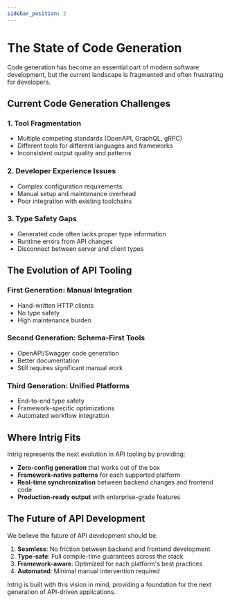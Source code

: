```yaml
---
sidebar_position: 2
---
```


# The State of Code Generation

Code generation has become an essential part of modern software development, but the current landscape is fragmented and often frustrating for developers.

## Current Code Generation Challenges

### 1. Tool Fragmentation
- Multiple competing standards (OpenAPI, GraphQL, gRPC)
- Different tools for different languages and frameworks
- Inconsistent output quality and patterns

### 2. Developer Experience Issues
- Complex configuration requirements
- Manual setup and maintenance overhead
- Poor integration with existing toolchains

### 3. Type Safety Gaps
- Generated code often lacks proper type information
- Runtime errors from API changes
- Disconnect between server and client types

## The Evolution of API Tooling

### First Generation: Manual Integration
- Hand-written HTTP clients
- No type safety
- High maintenance burden

### Second Generation: Schema-First Tools
- OpenAPI/Swagger code generation
- Better documentation
- Still requires significant manual work

### Third Generation: Unified Platforms
- End-to-end type safety
- Framework-specific optimizations
- Automated workflow integration

## Where Intrig Fits

Intrig represents the next evolution in API tooling by providing:

- **Zero-config generation** that works out of the box
- **Framework-native patterns** for each supported platform
- **Real-time synchronization** between backend changes and frontend code
- **Production-ready output** with enterprise-grade features

## The Future of API Development

We believe the future of API development should be:

1. **Seamless**: No friction between backend and frontend development
2. **Type-safe**: Full compile-time guarantees across the stack  
3. **Framework-aware**: Optimized for each platform's best practices
4. **Automated**: Minimal manual intervention required

Intrig is built with this vision in mind, providing a foundation for the next generation of API-driven applications.